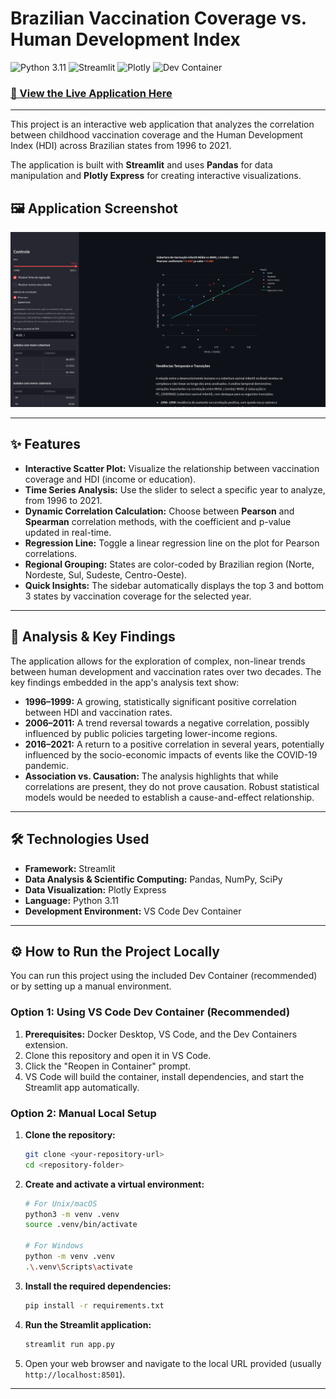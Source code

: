 # Brazilian Vaccination Coverage vs. Human Development Index

![Python 3.11](https://img.shields.io/badge/Python-3.11-3776AB.svg?style=flat&logo=python)
![Streamlit](https://img.shields.io/badge/Framework-Streamlit-FF4B4B.svg?style=flat&logo=streamlit)
![Plotly](https://img.shields.io/badge/Visuals-Plotly-3F4F75.svg?style=flat&logo=plotly)
![Dev Container](https://img.shields.io/badge/Dev_Environment-Dev_Container-007ACC.svg?style=flat&logo=visualstudiocode)

### [🚀 View the Live Application Here](https://correlacao-vacinacao-infantil-mhdi.streamlit.app/)

---

This project is an interactive web application that analyzes the correlation between childhood vaccination coverage and the Human Development Index (HDI) across Brazilian states from 1996 to 2021.

The application is built with **Streamlit** and uses **Pandas** for data manipulation and **Plotly Express** for creating interactive visualizations.

## 🖼️ Application Screenshot

<p align="center">
  <img src="images/screenshot.png" alt="Application Screenshot" width="800"/>
</p>

---

## ✨ Features

* **Interactive Scatter Plot:** Visualize the relationship between vaccination coverage and HDI (income or education).
* **Time Series Analysis:** Use the slider to select a specific year to analyze, from 1996 to 2021.
* **Dynamic Correlation Calculation:** Choose between **Pearson** and **Spearman** correlation methods, with the coefficient and p-value updated in real-time.
* **Regression Line:** Toggle a linear regression line on the plot for Pearson correlations.
* **Regional Grouping:** States are color-coded by Brazilian region (Norte, Nordeste, Sul, Sudeste, Centro-Oeste).
* **Quick Insights:** The sidebar automatically displays the top 3 and bottom 3 states by vaccination coverage for the selected year.

---

## 🔬 Analysis & Key Findings

The application allows for the exploration of complex, non-linear trends between human development and vaccination rates over two decades. The key findings embedded in the app's analysis text show:

* **1996–1999:** A growing, statistically significant positive correlation between HDI and vaccination rates.
* **2006–2011:** A trend reversal towards a negative correlation, possibly influenced by public policies targeting lower-income regions.
* **2016–2021:** A return to a positive correlation in several years, potentially influenced by the socio-economic impacts of events like the COVID-19 pandemic.
* **Association vs. Causation:** The analysis highlights that while correlations are present, they do not prove causation. Robust statistical models would be needed to establish a cause-and-effect relationship.

---

## 🛠️ Technologies Used

* **Framework:** Streamlit
* **Data Analysis & Scientific Computing:** Pandas, NumPy, SciPy
* **Data Visualization:** Plotly Express
* **Language:** Python 3.11
* **Development Environment:** VS Code Dev Container

---

## ⚙️ How to Run the Project Locally

You can run this project using the included Dev Container (recommended) or by setting up a manual environment.

### Option 1: Using VS Code Dev Container (Recommended)

1.  **Prerequisites:** Docker Desktop, VS Code, and the Dev Containers extension.
2.  Clone this repository and open it in VS Code.
3.  Click the "Reopen in Container" prompt.
4.  VS Code will build the container, install dependencies, and start the Streamlit app automatically.

### Option 2: Manual Local Setup

1.  **Clone the repository:**
    ```bash
    git clone <your-repository-url>
    cd <repository-folder>
    ```

2.  **Create and activate a virtual environment:**
    ```bash
    # For Unix/macOS
    python3 -m venv .venv
    source .venv/bin/activate

    # For Windows
    python -m venv .venv
    .\.venv\Scripts\activate
    ```

3.  **Install the required dependencies:**
    ```bash
    pip install -r requirements.txt
    ```

4.  **Run the Streamlit application:**
    ```bash
    streamlit run app.py
    ```
5.  Open your web browser and navigate to the local URL provided (usually `http://localhost:8501`).

---